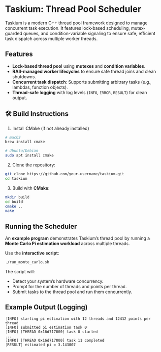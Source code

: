 
# Taskium: Thread Pool Scheduler

Taskium is a modern C++ thread pool framework designed to manage concurrent task execution.
It features lock-based scheduling, mutex-guarded queues, and condition-variable signaling to ensure safe, efficient task dispatch across multiple worker threads.

## Features

- **Lock-based thread pool** using **mutexes** and **condition variables**.
- **RAII-managed worker lifecycles** to ensure safe thread joins and clean shutdowns.
- **Concurrent task dispatch**: Supports submitting arbitrary tasks (e.g., lambdas, function objects).
- **Thread-safe logging** with log levels (`INFO`, `ERROR`, `RESULT`) for clean output.


## 🛠 Build Instructions

1. Install CMake (if not already installed)

```bash
# macOS
brew install cmake

# Ubuntu/Debian
sudo apt install cmake
```

2. Clone the repository:

```bash
git clone https://github.com/your-username/taskium.git
cd taskium
```

3. Build with **CMake**:

```bash
mkdir build
cd build
cmake ..
make
```

## Running the Scheduler

An **example program** demonstrates Taskium’s thread pool by running a **Monte Carlo Pi estimation workload** across multiple threads.

Use the **interactive script**:

```bash
./run_monte_carlo.sh
```

The script will:

- Detect your system’s hardware concurrency.
- Prompt for the number of threads and points per thread.
- Submit tasks to the thread pool and run them concurrently.
  
## Example Output (Logging)

```
[INFO] starting pi estimation with 12 threads and 12412 points per thread
[INFO] submitted pi estimation task 0
[INFO] [THREAD 0x16d717000] task 0 started
...
[INFO] [THREAD 0x16d717000] task 11 completed
[RESULT] estimated pi = 3.143007
```

